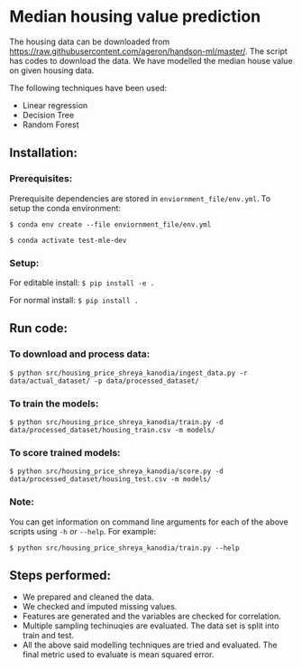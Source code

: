 # Median housing value prediction

The housing data can be downloaded from https://raw.githubusercontent.com/ageron/handson-ml/master/. The script has codes to download the data. We have modelled the median house value on given housing data.

The following techniques have been used:

 - Linear regression
 - Decision Tree
 - Random Forest

## Installation:
### Prerequisites:
Prerequisite dependencies are stored in `enviornment_file/env.yml`. To setup the conda environment:

`$ conda env create --file enviornment_file/env.yml`

`$ conda activate test-mle-dev`

### Setup:
For editable install:
`$ pip install -e .`

For normal install:
`$ pip install .`

## Run code:
### To download and process data:
`$ python src/housing_price_shreya_kanodia/ingest_data.py -r data/actual_dataset/ -p data/processed_dataset/`
### To train the models:
`$ python src/housing_price_shreya_kanodia/train.py -d data/processed_dataset/housing_train.csv -m models/`
### To score trained models:
`$ python src/housing_price_shreya_kanodia/score.py -d data/processed_dataset/housing_test.csv -m models/`
### Note:
You can get information on command line arguments for each of the above scripts using `-h` or `--help`. For example:

`$ python src/housing_price_shreya_kanodia/train.py --help`
## Steps performed:
 - We prepared and cleaned the data.
 - We checked and imputed missing values.
 - Features are generated and the variables are checked for correlation.
 - Multiple sampling techinuqies are evaluated. The data set is split into train and test.
 - All the above said modelling techniques are tried and evaluated. The final metric used to evaluate is mean squared error.
